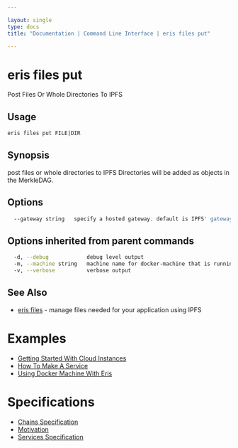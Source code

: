 ```yaml
---

layout: single
type: docs
title: "Documentation | Command Line Interface | eris files put"

---
```


# eris files put

Post Files Or Whole Directories To IPFS

## Usage

```bash
eris files put FILE|DIR
```

## Synopsis

post files or whole directories to IPFS
Directories will be added as objects in the MerkleDAG.


## Options

```bash
  --gateway string   specify a hosted gateway. default is IPFS' gateway; type "eris" for our gateway, or use your own with "http://yourhost"
```

## Options inherited from parent commands

```bash
  -d, --debug            debug level output
  -m, --machine string   machine name for docker-machine that is running VM (default "eris")
  -v, --verbose          verbose output
```



## See Also

* [eris files](/docs/documentation/cli/0.12.0-rc3/eris_files/) - manage files needed for your application using IPFS




# Examples

* [Getting Started With Cloud Instances](/docs/documentation/cli/0.12.0-rc3/examples/getting_started_with_cloud_instances/)
* [How To Make A Service](/docs/documentation/cli/0.12.0-rc3/examples/how_to_make_a_service/)
* [Using Docker Machine With Eris](/docs/documentation/cli/0.12.0-rc3/examples/using_docker_machine_with_eris/)


# Specifications

* [Chains Specification](/docs/documentation/cli/0.12.0-rc3/specifications/chains_specification/)
* [Motivation](/docs/documentation/cli/0.12.0-rc3/specifications/motivation/)
* [Services Specification](/docs/documentation/cli/0.12.0-rc3/specifications/services_specification/)

